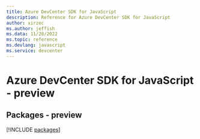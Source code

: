 ```yaml
---
title: Azure DevCenter SDK for JavaScript
description: Reference for Azure DevCenter SDK for JavaScript
author: xirzec
ms.author: jeffish
ms.data: 11/28/2022
ms.topic: reference
ms.devlang: javascript
ms.service: devcenter
---
```

# Azure DevCenter SDK for JavaScript - preview
## Packages - preview
[!INCLUDE [packages](devcenter-index.md)]